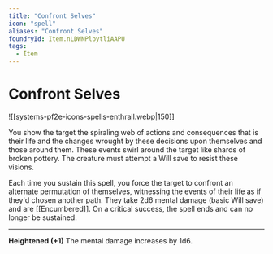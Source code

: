 ```yaml
---
title: "Confront Selves"
icon: "spell"
aliases: "Confront Selves"
foundryId: Item.nLDWNPlbytliAAPU
tags:
  - Item
---
```


# Confront Selves
![[systems-pf2e-icons-spells-enthrall.webp|150]]

You show the target the spiraling web of actions and consequences that is their life and the changes wrought by these decisions upon themselves and those around them. These events swirl around the target like shards of broken pottery. The creature must attempt a Will save to resist these visions.

Each time you sustain this spell, you force the target to confront an alternate permutation of themselves, witnessing the events of their life as if they'd chosen another path. They take 2d6 mental damage (basic Will save) and are [[Encumbered]]. On a critical success, the spell ends and can no longer be sustained.

* * *

**Heightened (+1)** The mental damage increases by 1d6.
